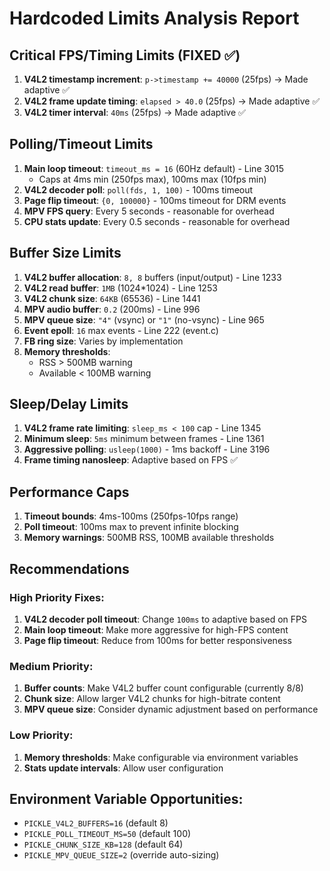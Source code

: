 # Hardcoded Limits Analysis Report

## Critical FPS/Timing Limits (FIXED ✅)
1. **V4L2 timestamp increment**: `p->timestamp += 40000` (25fps) → Made adaptive ✅
2. **V4L2 frame update timing**: `elapsed > 40.0` (25fps) → Made adaptive ✅  
3. **V4L2 timer interval**: `40ms` (25fps) → Made adaptive ✅

## Polling/Timeout Limits
1. **Main loop timeout**: `timeout_ms = 16` (60Hz default) - Line 3015
   - Caps at 4ms min (250fps max), 100ms max (10fps min)
2. **V4L2 decoder poll**: `poll(fds, 1, 100)` - 100ms timeout
3. **Page flip timeout**: `{0, 100000}` - 100ms timeout for DRM events
4. **MPV FPS query**: Every 5 seconds - reasonable for overhead
5. **CPU stats update**: Every 0.5 seconds - reasonable for overhead

## Buffer Size Limits
1. **V4L2 buffer allocation**: `8, 8` buffers (input/output) - Line 1233
2. **V4L2 read buffer**: `1MB` (1024*1024) - Line 1253  
3. **V4L2 chunk size**: `64KB` (65536) - Line 1441
4. **MPV audio buffer**: `0.2` (200ms) - Line 996
5. **MPV queue size**: `"4"` (vsync) or `"1"` (no-vsync) - Line 965
6. **Event epoll**: `16` max events - Line 222 (event.c)
7. **FB ring size**: Varies by implementation
8. **Memory thresholds**: 
   - RSS > 500MB warning
   - Available < 100MB warning

## Sleep/Delay Limits  
1. **V4L2 frame rate limiting**: `sleep_ms < 100` cap - Line 1345
2. **Minimum sleep**: `5ms` minimum between frames - Line 1361
3. **Aggressive polling**: `usleep(1000)` - 1ms backoff - Line 3196
4. **Frame timing nanosleep**: Adaptive based on FPS ✅

## Performance Caps
1. **Timeout bounds**: 4ms-100ms (250fps-10fps range)
2. **Poll timeout**: 100ms max to prevent infinite blocking
3. **Memory warnings**: 500MB RSS, 100MB available thresholds

## Recommendations

### High Priority Fixes:
1. **V4L2 decoder poll timeout**: Change `100ms` to adaptive based on FPS
2. **Main loop timeout**: Make more aggressive for high-FPS content
3. **Page flip timeout**: Reduce from 100ms for better responsiveness

### Medium Priority:
1. **Buffer counts**: Make V4L2 buffer count configurable (currently 8/8)
2. **Chunk size**: Allow larger V4L2 chunks for high-bitrate content
3. **MPV queue size**: Consider dynamic adjustment based on performance

### Low Priority:
1. **Memory thresholds**: Make configurable via environment variables  
2. **Stats update intervals**: Allow user configuration

## Environment Variable Opportunities:
- `PICKLE_V4L2_BUFFERS=16` (default 8)
- `PICKLE_POLL_TIMEOUT_MS=50` (default 100)  
- `PICKLE_CHUNK_SIZE_KB=128` (default 64)
- `PICKLE_MPV_QUEUE_SIZE=2` (override auto-sizing)